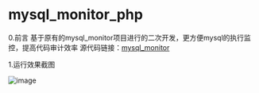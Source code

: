 # mysql_monitor_php
0.前言
基于原有的mysql_monitor项目进行的二次开发，更方便mysql的执行监控，提高代码审计效率
源代码链接：[mysql_monitor](https://github.com/amulx/mysql_monitor)


1.运行效果截图

![image](https://user-images.githubusercontent.com/98884431/235581026-19b8eeec-f030-4cae-86e0-eaae5539f565.png)


